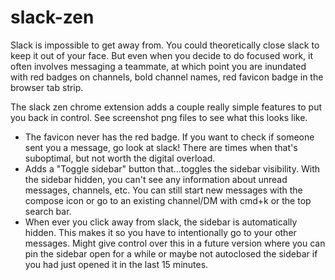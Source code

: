 # slack-zen

Slack is impossible to get away from. You could theoretically close slack to
keep it out of your face. But even when you decide to do focused work, it often
involves messaging a teammate, at which point you are inundated with red badges
on channels, bold channel names, red favicon badge in the browser tab strip.

The slack zen chrome extension adds a couple really simple features to put you
back in control. See screenshot png files to see what this looks like.

- The favicon never has the red badge. If you want to check if someone sent you
  a message, go look at slack! There are times when that's suboptimal, but not
  worth the digital overload.
- Adds a "Toggle sidebar" button that...toggles the sidebar visibility. With the
  sidebar hidden, you can't see any information about unread messages, channels,
  etc. You can still start new messages with the compose icon or go to an
  existing channel/DM with cmd+k or the top search bar.
- When ever you click away from slack, the sidebar is automatically hidden. This
  makes it so you have to intentionally go to your other messages. Might give
  control over this in a future version where you can pin the sidebar open for a
  while or maybe not autoclosed the sidebar if you had just opened it in the
  last 15 minutes.
